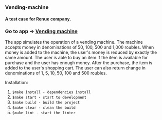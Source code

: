 ### Vending-machine
#### A test case for Renue company.
### Go to app -> [Vending machine](https://vending-machine-rosy.vercel.app/)
The app simulates the operation of a vending machine.
The machine accepts money in denominations of 50, 100, 500 and 1,000 roubles. When money is added to the machine, the user's money is reduced by exactly the same amount.
The user is able to buy an item if the item is available for purchase and the user has enough money.
After the purchase, the item is added to the user's shopping cart.
The user can also return change in denominations of 1, 5, 10, 50, 100 and 500 roubles.

Installation:
 1. ```$make install - dependencies install```
 2. ```$make start - start to development```
 3. ```$make build - build the project```
 4. ```$make clear - clean the build```
 5. ```$make lint - start the linter```

